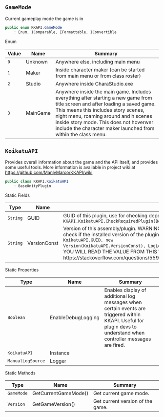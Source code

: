 ## `GameMode`

Current gameplay mode the game is in
```csharp
public enum KKAPI.GameMode
    : Enum, IComparable, IFormattable, IConvertible

```

Enum

| Value | Name | Summary | 
| --- | --- | --- | 
| `0` | Unknown | Anywhere else, including main menu | 
| `1` | Maker | Inside character maker (can be started from main menu or from class roster) | 
| `2` | Studio | Anywhere inside CharaStudio.exe | 
| `3` | MainGame | Anywhere inside the main game.  Includes everything after starting a new game from title screen and after loading a saved game.  This means this includes story scenes, night menu, roaming around and h scenes inside story mode.  This does not hoverwer include the character maker launched from within the class menu. | 


## `KoikatuAPI`

Provides overall information about the game and the API itself, and provides some useful tools.  More information is available in project wiki at https://github.com/ManlyMarco/KKAPI/wiki
```csharp
public class KKAPI.KoikatuAPI
    : BaseUnityPlugin

```

Static Fields

| Type | Name | Summary | 
| --- | --- | --- | 
| `String` | GUID | GUID of this plugin, use for checking dependancies with `BepInEx.BepInDependency` and `KKAPI.KoikatuAPI.CheckRequiredPlugin(BepInEx.BaseUnityPlugin,System.String,System.Version,BepInEx.Logging.LogLevel)` | 
| `String` | VersionConst | Version of this assembly/plugin.  WARNING: This is a const field, therefore it will be copied to your assembly!  Use this field to check if the installed version of the plugin is up to date by doing this:  <code>KoikatuAPI.CheckRequiredPlugin(this, KoikatuAPI.GUID, new Version(KoikatuAPI.VersionConst), LogLevel.Warning)</code>  THIS VALUE WILL NOT BE READ FROM THE INSTALLED VERSION, YOU WILL READ THE VALUE FROM THIS VERSION THAT YOU COMPILE YOUR PLUGIN AGAINST!  More info: https://stackoverflow.com/questions/55984/what-is-the-difference-between-const-and-readonly | 


Static Properties

| Type | Name | Summary | 
| --- | --- | --- | 
| `Boolean` | EnableDebugLogging | Enables display of additional log messages when certain events are triggered within KKAPI.  Useful for plugin devs to understand when controller messages are fired. | 
| `KoikatuAPI` | Instance |  | 
| `ManualLogSource` | Logger |  | 


Static Methods

| Type | Name | Summary | 
| --- | --- | --- | 
| `GameMode` | GetCurrentGameMode() | Get current game mode. | 
| `Version` | GetGameVersion() | Get current version of the game. | 


